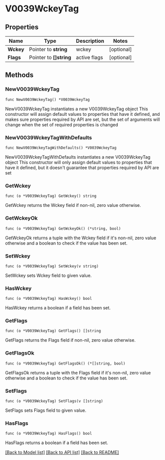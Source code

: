 # V0039WckeyTag

## Properties

Name | Type | Description | Notes
------------ | ------------- | ------------- | -------------
**Wckey** | Pointer to **string** | wckey | [optional] 
**Flags** | Pointer to **[]string** | active flags | [optional] 

## Methods

### NewV0039WckeyTag

`func NewV0039WckeyTag() *V0039WckeyTag`

NewV0039WckeyTag instantiates a new V0039WckeyTag object
This constructor will assign default values to properties that have it defined,
and makes sure properties required by API are set, but the set of arguments
will change when the set of required properties is changed

### NewV0039WckeyTagWithDefaults

`func NewV0039WckeyTagWithDefaults() *V0039WckeyTag`

NewV0039WckeyTagWithDefaults instantiates a new V0039WckeyTag object
This constructor will only assign default values to properties that have it defined,
but it doesn't guarantee that properties required by API are set

### GetWckey

`func (o *V0039WckeyTag) GetWckey() string`

GetWckey returns the Wckey field if non-nil, zero value otherwise.

### GetWckeyOk

`func (o *V0039WckeyTag) GetWckeyOk() (*string, bool)`

GetWckeyOk returns a tuple with the Wckey field if it's non-nil, zero value otherwise
and a boolean to check if the value has been set.

### SetWckey

`func (o *V0039WckeyTag) SetWckey(v string)`

SetWckey sets Wckey field to given value.

### HasWckey

`func (o *V0039WckeyTag) HasWckey() bool`

HasWckey returns a boolean if a field has been set.

### GetFlags

`func (o *V0039WckeyTag) GetFlags() []string`

GetFlags returns the Flags field if non-nil, zero value otherwise.

### GetFlagsOk

`func (o *V0039WckeyTag) GetFlagsOk() (*[]string, bool)`

GetFlagsOk returns a tuple with the Flags field if it's non-nil, zero value otherwise
and a boolean to check if the value has been set.

### SetFlags

`func (o *V0039WckeyTag) SetFlags(v []string)`

SetFlags sets Flags field to given value.

### HasFlags

`func (o *V0039WckeyTag) HasFlags() bool`

HasFlags returns a boolean if a field has been set.


[[Back to Model list]](../README.md#documentation-for-models) [[Back to API list]](../README.md#documentation-for-api-endpoints) [[Back to README]](../README.md)


